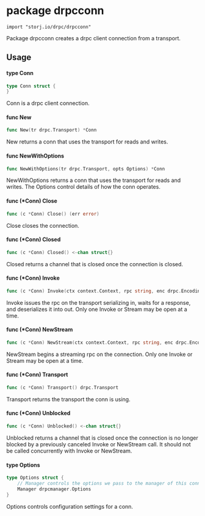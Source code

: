# package drpcconn

`import "storj.io/drpc/drpcconn"`

Package drpcconn creates a drpc client connection from a transport.

## Usage

#### type Conn

```go
type Conn struct {
}
```

Conn is a drpc client connection.

#### func  New

```go
func New(tr drpc.Transport) *Conn
```
New returns a conn that uses the transport for reads and writes.

#### func  NewWithOptions

```go
func NewWithOptions(tr drpc.Transport, opts Options) *Conn
```
NewWithOptions returns a conn that uses the transport for reads and writes. The
Options control details of how the conn operates.

#### func (*Conn) Close

```go
func (c *Conn) Close() (err error)
```
Close closes the connection.

#### func (*Conn) Closed

```go
func (c *Conn) Closed() <-chan struct{}
```
Closed returns a channel that is closed once the connection is closed.

#### func (*Conn) Invoke

```go
func (c *Conn) Invoke(ctx context.Context, rpc string, enc drpc.Encoding, in, out drpc.Message) (err error)
```
Invoke issues the rpc on the transport serializing in, waits for a response, and
deserializes it into out. Only one Invoke or Stream may be open at a time.

#### func (*Conn) NewStream

```go
func (c *Conn) NewStream(ctx context.Context, rpc string, enc drpc.Encoding) (_ drpc.Stream, err error)
```
NewStream begins a streaming rpc on the connection. Only one Invoke or Stream
may be open at a time.

#### func (*Conn) Transport

```go
func (c *Conn) Transport() drpc.Transport
```
Transport returns the transport the conn is using.

#### func (*Conn) Unblocked

```go
func (c *Conn) Unblocked() <-chan struct{}
```
Unblocked returns a channel that is closed once the connection is no longer
blocked by a previously canceled Invoke or NewStream call. It should not be
called concurrently with Invoke or NewStream.

#### type Options

```go
type Options struct {
	// Manager controls the options we pass to the manager of this conn.
	Manager drpcmanager.Options
}
```

Options controls configuration settings for a conn.
